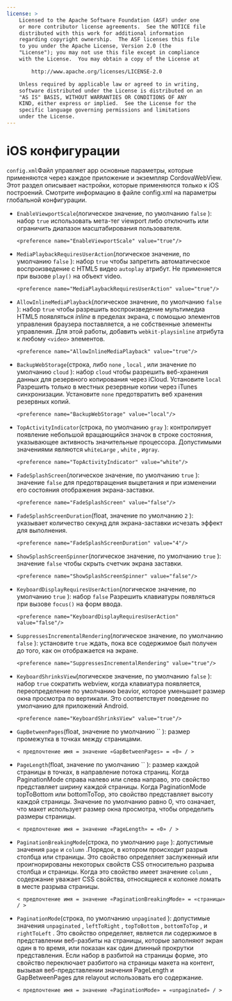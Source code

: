 ```yaml
---
license: >
    Licensed to the Apache Software Foundation (ASF) under one
    or more contributor license agreements.  See the NOTICE file
    distributed with this work for additional information
    regarding copyright ownership.  The ASF licenses this file
    to you under the Apache License, Version 2.0 (the
    "License"); you may not use this file except in compliance
    with the License.  You may obtain a copy of the License at

        http://www.apache.org/licenses/LICENSE-2.0

    Unless required by applicable law or agreed to in writing,
    software distributed under the License is distributed on an
    "AS IS" BASIS, WITHOUT WARRANTIES OR CONDITIONS OF ANY
    KIND, either express or implied.  See the License for the
    specific language governing permissions and limitations
    under the License.
---
```


# iOS конфигурации

`config.xml`Файл управляет app основные параметры, которые применяются через каждое приложение и экземпляр CordovaWebView. Этот раздел описывает настройки, которые применяются только к iOS построений. Смотрите информацию в файле config.xml на параметры глобальной конфигурации.

*   `EnableViewportScale`(логическое значение, по умолчанию `false` ): набор `true` использовать мета-тег viewport либо отключить или ограничить диапазон масштабирования пользователя.
    
        <preference name="EnableViewportScale" value="true"/>
        

*   `MediaPlaybackRequiresUserAction`(логическое значение, по умолчанию `false` ): набор `true` чтобы запретить автоматическое воспроизведение с HTML5 видео `autoplay` атрибут. Не применяется при вызове `play()` на объект video.
    
        <preference name="MediaPlaybackRequiresUserAction" value="true"/>
        

*   `AllowInlineMediaPlayback`(логическое значение, по умолчанию `false` ): набор `true` чтобы разрешить воспроизведение мультимедиа HTML5 появляться *inline* в пределах экрана, с помощью элементов управления браузера поставляется, а не собственные элементы управления. Для этой работы, добавить `webkit-playsinline` атрибута к любому `<video>` элементов.
    
        <preference name="AllowInlineMediaPlayback" value="true"/>
        

*   `BackupWebStorage`(строка, либо `none` , `local` , или значение по умолчанию `cloud` ): набор `cloud` чтобы разрешить веб-хранения данных для резервного копирования через iCloud. Установите `local` Разрешить только в местных резервные копии через iTunes синхронизации. Установите `none` предотвратить веб хранения резервных копий.
    
        <preference name="BackupWebStorage" value="local"/>
        

*   `TopActivityIndicator`(строка, по умолчанию `gray` ): контролирует появление небольшой вращающийся значок в строке состояния, указывающее активность значительные процессора. Допустимыми значениями являются `whiteLarge` , `white` , и`gray`.
    
        <preference name="TopActivityIndicator" value="white"/>
        

*   `FadeSplashScreen`(логическое значение, по умолчанию `true` ): значение `false` для предотвращения выцветания и при изменении его состояния отображения экрана-заставки.
    
        <preference name="FadeSplashScreen" value="false"/>
        

*   `FadeSplashScreenDuration`(float, значение по умолчанию `2` ): указывает количество секунд для экрана-заставки исчезать эффект для выполнения.
    
        <preference name="FadeSplashScreenDuration" value="4"/>
        

*   `ShowSplashScreenSpinner`(логическое значение, по умолчанию `true` ): значение `false` чтобы скрыть счетчик экрана заставки.
    
        <preference name="ShowSplashScreenSpinner" value="false"/>
        

*   `KeyboardDisplayRequiresUserAction`(логическое значение, по умолчанию `true` ): набор `false` Разрешить клавиатуры появляться при вызове `focus()` на форм ввода.
    
        <preference name="KeyboardDisplayRequiresUserAction" value="false"/>
        

*   `SuppressesIncrementalRendering`(логическое значение, по умолчанию `false` ): установите `true` ждать, пока все содержимое был получен до того, как он отображается на экране.
    
        <preference name="SuppressesIncrementalRendering" value="true"/>
        

*   `KeyboardShrinksView`(логическое значение, по умолчанию `false` ): набор `true` сократить webview, когда клавиатура появляется, переопределение по умолчанию beavior, которое уменьшает размер окна просмотра по вертикали. Это соответствует поведение по умолчанию для приложений Android.
    
        <preference name="KeyboardShrinksView" value="true"/>
        

*   `GapBetweenPages`(float, значение по умолчанию `` ): размер промежутка в точках между страницами.
    
        < предпочтение имя = значение «GapBetweenPages» = «0» / >
        

*   `PageLength`(float, значение по умолчанию `` ): размер каждой страницы в точках, в направление потока страниц. Когда PaginationMode справа налево или слева направо, это свойство представляет ширину каждой страницы. Когда PaginationMode topToBottom или bottomToTop, это свойство представляет высоту каждой страницы. Значение по умолчанию равно 0, что означает, что макет использует размер окна просмотра, чтобы определить размеры страницы.
    
        < предпочтение имя = значение «PageLength» = «0» / >
        

*   `PaginationBreakingMode`(строка, по умолчанию `page` ): допустимые значения `page` и `column` .Порядок, в котором происходит разрыв столбца или страницы. Это свойство определяет заслуженный или проигнорированы некоторых свойств CSS относительно разрыва столбца и страницы. Когда это свойство имеет значение `column` , содержание уважает CSS свойства, относящиеся к колонке ломать в месте разрыва страницы.
    
        < предпочтение имя = значение «PaginationBreakingMode» = «страницы» / >
        

*   `PaginationMode`(строка, по умолчанию `unpaginated` ): допустимые значения `unpaginated` , `leftToRight` , `topToBottom` , `bottomToTop` , и `rightToLeft` . Это свойство определяет, является ли содержимое в представлении веб-разбиты на страницы, которые заполняют экран один в то время, или показан как один длинный прокрутки представления. Если набор в разбитой на страницы форме, это свойство переключает разбитого на страницы макета на контент, вызывая веб-представлении значения PageLength и GapBetweenPages для relayout использовать его содержание.
    
        < предпочтение имя = значение «PaginationMode» = «unpaginated» / >